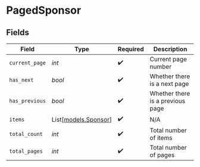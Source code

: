 # PagedSponsor


## Fields

| Field                                        | Type                                         | Required                                     | Description                                  |
| -------------------------------------------- | -------------------------------------------- | -------------------------------------------- | -------------------------------------------- |
| `current_page`                               | *int*                                        | :heavy_check_mark:                           | Current page number                          |
| `has_next`                                   | *bool*                                       | :heavy_check_mark:                           | Whether there is a next page                 |
| `has_previous`                               | *bool*                                       | :heavy_check_mark:                           | Whether there is a previous page             |
| `items`                                      | List[[models.Sponsor](../models/sponsor.md)] | :heavy_check_mark:                           | N/A                                          |
| `total_count`                                | *int*                                        | :heavy_check_mark:                           | Total number of items                        |
| `total_pages`                                | *int*                                        | :heavy_check_mark:                           | Total number of pages                        |